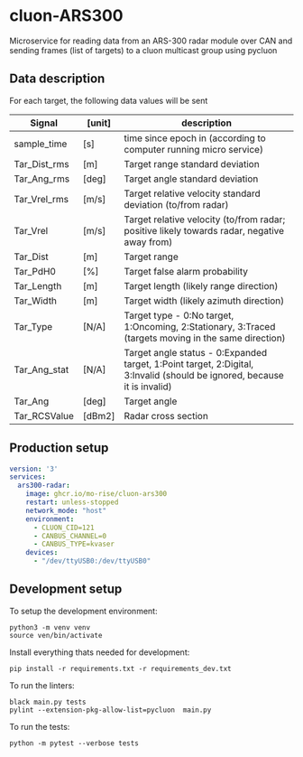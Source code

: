 # cluon-ARS300

Microservice for reading data from an ARS-300 radar module over CAN and sending frames (list of targets) to a cluon multicast group using pycluon

## Data description

For each target, the following data values will be sent

 | Signal | [unit] | description | 
 | --- | --- | --- | 
 | sample_time | [s] | time since epoch in  (according to computer running micro service) | 
 | Tar_Dist_rms | [m] | Target range standard deviation | 
 | Tar_Ang_rms | [deg] | Target angle standard deviation | 
 | Tar_Vrel_rms | [m/s] | Target relative velocity standard deviation (to/from radar) | 
 | Tar_Vrel | [m/s] | Target relative velocity (to/from radar; positive likely towards radar, negative away from) | 
 | Tar_Dist | [m] | Target range | 
 | Tar_PdH0 | [%] | Target false alarm probability | 
 | Tar_Length | [m] | Target length (likely range direction) | 
 | Tar_Width | [m] | Target width (likely azimuth direction) | 
 | Tar_Type | [N/A] | Target type -  0:No target, 1:Oncoming, 2:Stationary, 3:Traced (targets moving in the same direction) | 
 | Tar_Ang_stat | [N/A] | Target angle status - 0:Expanded target, 1:Point target, 2:Digital, 3:Invalid (should be ignored, because it is invalid) | 
 | Tar_Ang | [deg] | Target angle | 
 | Tar_RCSValue | [dBm2] | Radar cross section | 

## Production setup
```yaml
version: '3'
services:
  ars300-radar:
    image: ghcr.io/mo-rise/cluon-ars300
    restart: unless-stopped
    network_mode: "host"
    environment:
      - CLUON_CID=121
      - CANBUS_CHANNEL=0
      - CANBUS_TYPE=kvaser
    devices:
      - "/dev/ttyUSB0:/dev/ttyUSB0"
```

## Development setup
To setup the development environment:

    python3 -m venv venv
    source ven/bin/activate

Install everything thats needed for development:

    pip install -r requirements.txt -r requirements_dev.txt

To run the linters:

    black main.py tests
    pylint --extension-pkg-allow-list=pycluon  main.py

To run the tests:

    python -m pytest --verbose tests